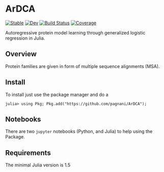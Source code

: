 # ArDCA

[![Stable](https://img.shields.io/badge/docs-stable-blue.svg)](https://pagnani.github.io/ArDCA/stable)
[![Dev](https://img.shields.io/badge/docs-dev-blue.svg)](https://pagnani.github.io/ArDCA/dev)
[![Build Status](https://github.com/pagnani/ArDCA/workflows/CI/badge.svg)](https://github.com/pagnani/ArDCA/actions)
[![Coverage](https://codecov.io/gh/pagnani/ArDCA/branch/master/graph/badge.svg)](https://codecov.io/gh/pagnani/ArDCA)


Autoregressive protein model learning through generalized logistic regression in Julia.
## Overview

Protein families are given in form of multiple sequence alignments (MSA).
## Install

To install just use the package manager and do a

```
julia> using Pkg; Pkg.add("https://github.com/pagnani/ArDCA");
```
## Notebooks

There are two `jupyter` notebooks (Python, and Julia) to help using the Package.

## Requirements

The minimal Julia version is 1.5

